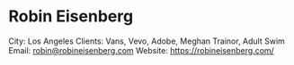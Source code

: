 # Robin Eisenberg

City: Los Angeles
Clients: Vans, Vevo, Adobe, Meghan Trainor, Adult Swim
Email: robin@robineisenberg.com
Website: https://robineisenberg.com/